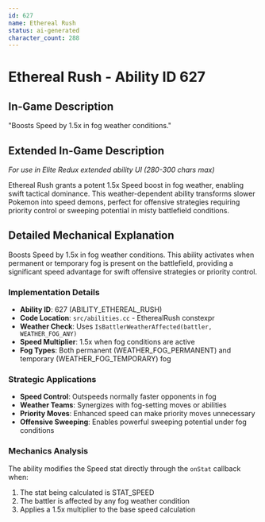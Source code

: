 ```yaml
---
id: 627
name: Ethereal Rush
status: ai-generated
character_count: 288
---
```


# Ethereal Rush - Ability ID 627

## In-Game Description
"Boosts Speed by 1.5x in fog weather conditions."

## Extended In-Game Description
*For use in Elite Redux extended ability UI (280-300 chars max)*

Ethereal Rush grants a potent 1.5x Speed boost in fog weather, enabling swift tactical dominance. This weather-dependent ability transforms slower Pokemon into speed demons, perfect for offensive strategies requiring priority control or sweeping potential in misty battlefield conditions.

## Detailed Mechanical Explanation

Boosts Speed by 1.5x in fog weather conditions. This ability activates when permanent or temporary fog is present on the battlefield, providing a significant speed advantage for swift offensive strategies or priority control.

### Implementation Details
- **Ability ID**: 627 (ABILITY_ETHEREAL_RUSH)
- **Code Location**: `src/abilities.cc` - EtherealRush constexpr
- **Weather Check**: Uses `IsBattlerWeatherAffected(battler, WEATHER_FOG_ANY)`
- **Speed Multiplier**: 1.5x when fog conditions are active
- **Fog Types**: Both permanent (WEATHER_FOG_PERMANENT) and temporary (WEATHER_FOG_TEMPORARY) fog

### Strategic Applications
- **Speed Control**: Outspeeds normally faster opponents in fog
- **Weather Teams**: Synergizes with fog-setting moves or abilities
- **Priority Moves**: Enhanced speed can make priority moves unnecessary
- **Offensive Sweeping**: Enables powerful sweeping potential under fog conditions

### Mechanics Analysis
The ability modifies the Speed stat directly through the `onStat` callback when:
1. The stat being calculated is STAT_SPEED
2. The battler is affected by any fog weather condition
3. Applies a 1.5x multiplier to the base speed calculation

